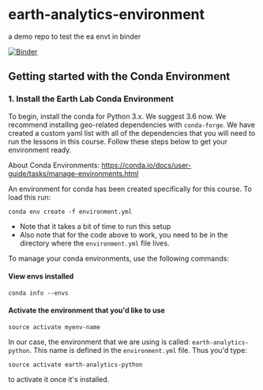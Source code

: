 # earth-analytics-environment
a demo repo to test the ea envt in binder

[![Binder](https://mybinder.org/badge.svg)](https://mybinder.org/v2/gh/earthlab/earth-analytics-binder/master)

## Getting started with the Conda Environment

### 1. Install the Earth Lab Conda Environment

To begin, install the conda for Python 3.x. We suggest 3.6 now. 
We recommend installing geo-related dependencies with `conda-forge`. We 
have created a custom yaml list with all of the dependencies that you will
need to run the lessons in this course. Follow
these steps below to get your environment ready.

About Conda Environments: https://conda.io/docs/user-guide/tasks/manage-environments.html

An environment for conda has been created specifically for this course. To load this run:

`conda env create -f environment.yml`

* Note that it takes a bit of time to run this setup
* Also note that for the code above to work, you need to be in the directory where the `environment.yml` file lives. 

To manage your conda environments, use the following commands: 

#### View envs installed
`conda info --envs`

#### Activate the environment that you'd like to use

`source activate myenv-name`

In our case, the environment that we are using is called: `earth-analytics-python`. This name is 
defined in the `environment.yml` file. Thus you'd type:

`source activate earth-analytics-python`

to activate it once it's installed.

